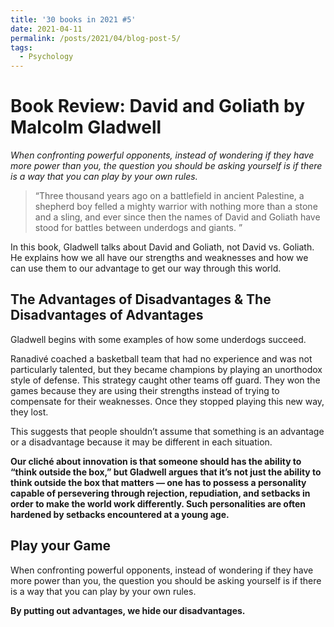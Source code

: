 ```yaml
---
title: '30 books in 2021 #5'
date: 2021-04-11
permalink: /posts/2021/04/blog-post-5/
tags:
  - Psychology
---
```

Book Review: David and Goliath by Malcolm Gladwell
======
*When confronting powerful opponents, instead of wondering if they have more power than you, the question you should be asking yourself is if there is a way that you can play by your own rules.*

> “Three thousand years ago on a battlefield in ancient Palestine, a shepherd boy felled a mighty warrior with nothing more than a stone and a sling, and ever since then the names of David and Goliath have stood for battles between underdogs and giants. ”

In this book, Gladwell talks about David and Goliath, not David vs. Goliath. He explains how we all have our strengths and weaknesses and how we can use them to our advantage to get our way through this world. 

The Advantages of Disadvantages & The Disadvantages of Advantages
------
Gladwell begins with some examples of how some underdogs succeed.

Ranadivé coached a basketball team that had no experience and was not particularly talented, but they became champions by playing an unorthodox style of defense. This strategy caught other teams off guard. They won the games because they are using their strengths instead of trying to compensate for their weaknesses. Once they stopped playing this new way, they lost.

This suggests that people shouldn’t assume that something is an advantage or a disadvantage because it may be different in each situation.

**Our cliché about innovation is that someone should has the ability to “think outside the box,” but Gladwell argues that it’s not just the ability to think outside the box that matters — one has to possess a personality capable of persevering through rejection, repudiation, and setbacks in order to make the world work differently. Such personalities are often hardened by setbacks encountered at a young age.**

Play your Game
------
When confronting powerful opponents, instead of wondering if they have more power than you, the question you should be asking yourself is if there is a way that you can play by your own rules.

**By putting out advantages, we hide our disadvantages.**
